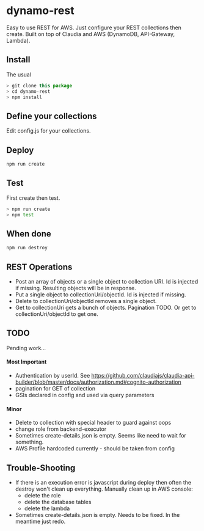 
# dynamo-rest
Easy to use REST for AWS.
Just configure your REST collections then create.
Built on top of Claudia and AWS (DynamoDB, API-Gateway, Lambda).

## Install
The usual
```javascript
> git clone this package
> cd dynamo-rest
> npm install
```
## Define your collections
Edit config.js for your collections.

## Deploy
```bash
npm run create
```

## Test
First create then test.
```bash
> npm run create
> npm test
```

## When done
```bash
npm run destroy
```

## REST Operations
 - Post an array of objects or a single object to collection URI. Id is injected if missing. Resulting objects will be in response.
 - Put a single object to collectionUri/objectId. Id is injected if missing.
 - Delete to collectionUri/objectId removes a single object.
 - Get to collectionUri gets a bunch of objects. Pagination TODO. Or get to collectionUri/objectId to get one.

## TODO
Pending work...

#### Most Important
- Authentication by userId. See https://github.com/claudiajs/claudia-api-builder/blob/master/docs/authorization.md#cognito-authorization
- pagination for GET of collection
- GSIs declared in config and used via query parameters

#### Minor
- Delete to collection with special header to guard against oops
- change role from backend-executor
- Sometimes create-details.json is empty. Seems like need to wait for something.
- AWS Profile hardcoded currently - should be taken from config

## Trouble-Shooting
- If there is an execution error is javascript during deploy then often the destroy won't clean up everything. Manually clean up in AWS console:
  - delete the role
  - delete the database tables
  - delete the lambda
- Sometimes create-details.json is empty. Needs to be fixed. In the meantime just redo.


